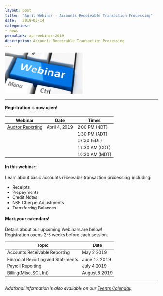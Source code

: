 ```yaml
---
layout: post
title:  "April Webinar - Accounts Receivable Transaction Processing"
date:   2019-03-14
categories:
- news
permalink: apr-webinar-2019
description: Accounts Receivable Transaction Processing
---
```


![Webinar](/images/webinar.png "Webinar")

---

#### **Registration is now open!** 

| Webinar | Date | Times |
| ---- | ---- | ---- |
| [Auditor Reporting](http://go.townsuite.com/20190404artp) | April 4, 2019 | 2:00 PM (NDT) |
| | | 1:30 PM (ADT) |
| | | 12:30 (EDT) |
| | | 11:30 AM (CDT) |
| | | 10:30 AM (MDT) |

#### **In this webinar:**  

Learn about basic accounts receivable transaction processing, including:
 	
+ Receipts
+ Prepayments
+ Credit Notes
+ NSF Cheque Adjustments
+ Transferring Balances 
 	

#### **Mark your calendars!**

Details about our upcoming Webinars are below!  
Registration opens 2-3 weeks before each session.

| Topic | Date |
| ---- | ---- |
| Accounts Receivable Reporting | May 2 2019 |
| Financial Reporting and Statements | June 13 2019 |
| Payroll Reporting | July 4 2019 |
| Billing(Misc, SCI, Int) | August 8 2019 |

---
*Addtional information is also available on our [Events Calendar](https://townsuite.com/events).*

